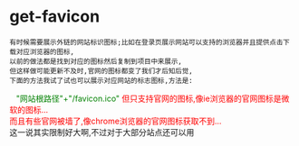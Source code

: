 # get-favicon
    有时候需要展示外链的网站标识图标;比如在登录页展示网站可以支持的浏览器并且提供点击下载对应浏览器的图标,
    以前的做法都是找到对应的图标然后复制到项目中来展示,
    但这样做可能更新不及时,官网的图标都变了我们才后知后觉,
    下面的方法我试了试也可以展示对应网站的标志图标,方法是:
    <font color=green>"网站根路径"+"/favicon.ico"</font>
    <font color=red>但只支持官网的图标,像ie浏览器的官网图标是微软的图标...</font><br>
    <font color=red>而且有些官网被墙了,像chrome浏览器的官网图标获取不到...</font><br> 
    这一说其实限制好大啊,不过对于大部分站点还可以用
